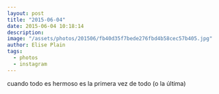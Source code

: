 ```yaml
---
layout: post
title: "2015-06-04"
date: 2015-06-04 10:18:14
description: 
image: "/assets/photos/201506/fb40d35f7bede276fbd4b58cec57b405.jpg"
author: Elise Plain
tags: 
  - photos
  - instagram
---
```


cuando todo es hermoso es la primera vez de todo (o la última)
<p></p>
